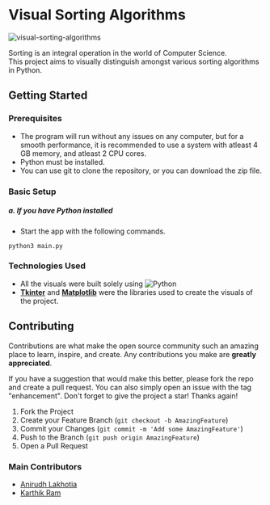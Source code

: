 # Visual Sorting Algorithms

![visual-sorting-algorithms](https://socialify.git.ci/anirudhlakhotia/visual-sorting-algorithms/image?description=1&descriptionEditable=Distinguish%20amongst%20various%20sorting%20algorithms%20in%20Python%20visually&font=Raleway&language=1&name=1&owner=1&pattern=Solid&theme=Light)

Sorting is an integral operation in the world of Computer Science.  
This project aims to visually distinguish amongst various sorting algorithms in Python.

## Getting Started

### Prerequisites

- The program will run without any issues on any computer, but for a smooth performance, it is recommended to use a system with atleast 4 GB memory, and atleast 2 CPU cores.
- Python must be installed.
- You can use git to clone the repository, or you can download the zip file.

### Basic Setup

##### a. If you have Python installed

- Start the app with the following commands.

```
python3 main.py
```



### Technologies Used

- All the visuals were built solely using ![Python](https://img.shields.io/badge/python-%2314354C.svg?style=for-the-badge&logo=python&logoColor=white) 
- [**Tkinter**](https://docs.python.org/3/library/tkinter.html) and [**Matplotlib**](https://matplotlib.org/) were the libraries used to create the visuals of the project.

## Contributing

Contributions are what make the open source community such an amazing place to learn, inspire, and create. Any contributions you make are **greatly appreciated**.

If you have a suggestion that would make this better, please fork the repo and create a pull request. You can also simply open an issue with the tag "enhancement".
Don't forget to give the project a star! Thanks again!

1. Fork the Project
2. Create your Feature Branch (`git checkout -b AmazingFeature`)
3. Commit your Changes (`git commit -m 'Add some AmazingFeature'`)
4. Push to the Branch (`git push origin AmazingFeature`)
5. Open a Pull Request

### Main Contributors
 - [Anirudh Lakhotia](https://github.com/anirudhlakhotia/)
 - [Karthik Ram](https://github.com/keju27/)

